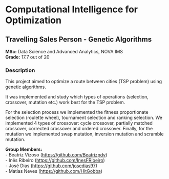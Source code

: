 # Computational Intelligence for Optimization
## Travelling Sales Person - Genetic Algorithms
   
**MSc:** Data Science and Advanced Analytics, NOVA IMS   
**Grade:** 17.7 out of 20  
   

### Description   
This project aimed to optimize a route between cities (TSP problem) using genetic algorithms.    
    
It was implemented and study which types of operations (selection, crossover, mutation etc.) work best for the TSP problem.
    
For the selection process we implemented the fitness proportionate selection (roulette wheel), tournament selection and ranking selection. We implemented 4 types of crossover: cycle crossover, partially matched crossover, corrected crossover and ordered crossover. Finally, for the mutation we implemented swap mutation, inversion mutation and scramble mutation.


**Group Members:**   
\- Beatriz Vizoso (https://github.com/Beatrizpdv)    
\- Inês Ribeiro (https://github.com/InesFRibeiro)   
\- José Dias (https://github.com/josedias97)    
\- Matias Neves (https://github.com/HitGobba)
